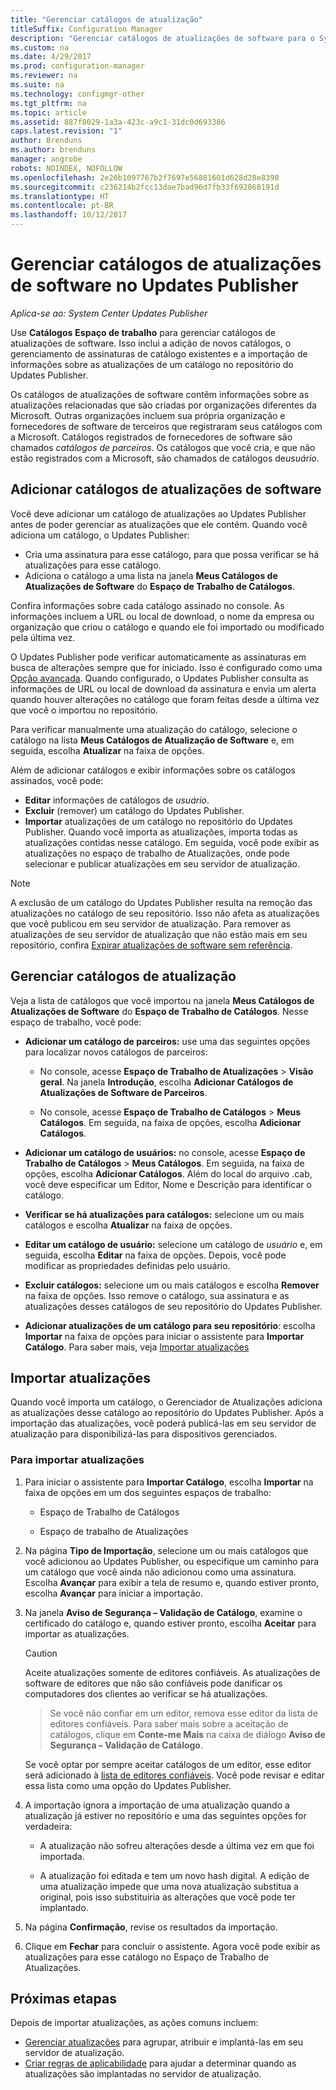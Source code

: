 ```yaml
---
title: "Gerenciar catálogos de atualização"
titleSuffix: Configuration Manager
description: "Gerenciar catálogos de atualizações de software para o System Center Updates Publisher"
ms.custom: na
ms.date: 4/29/2017
ms.prod: configuration-manager
ms.reviewer: na
ms.suite: na
ms.technology: configmgr-other
ms.tgt_pltfrm: na
ms.topic: article
ms.assetid: 887f8029-1a3a-423c-a9c1-31dc0d693386
caps.latest.revision: "1"
author: Brenduns
ms.author: brenduns
manager: angrobe
robots: NOINDEX, NOFOLLOW
ms.openlocfilehash: 2e26b1097767b2f7697e56881601d628d28e8390
ms.sourcegitcommit: c236214b2fcc13dae7bad96d7fb33f692868191d
ms.translationtype: HT
ms.contentlocale: pt-BR
ms.lasthandoff: 10/12/2017
---
```

# <a name="manage-software-update-catalogs-in-updates-publisher"></a>Gerenciar catálogos de atualizações de software no Updates Publisher

*Aplica-se ao: System Center Updates Publisher*

Use **Catálogos** **Espaço de trabalho** para gerenciar catálogos de atualizações de software. Isso inclui a adição de novos catálogos, o gerenciamento de assinaturas de catálogo existentes e a importação de informações sobre as atualizações de um catálogo no repositório do Updates Publisher.

Os catálogos de atualizações de software contêm informações sobre as atualizações relacionadas que são criadas por organizações diferentes da Microsoft. Outras organizações incluem sua própria organização e fornecedores de software de terceiros que registraram seus catálogos com a Microsoft. Catálogos registrados de fornecedores de software são chamados *catálogos de parceiros*. Os catálogos que você cria, e que não estão registrados com a Microsoft, são chamados de catálogos de*usuário*.

## <a name="add-software-update-catalogs"></a>Adicionar catálogos de atualizações de software
Você deve adicionar um catálogo de atualizações ao Updates Publisher antes de poder gerenciar as atualizações que ele contém. Quando você adiciona um catálogo, o Updates Publisher:
-   Cria uma assinatura para esse catálogo, para que possa verificar se há atualizações para esse catálogo.
-   Adiciona o catálogo a uma lista na janela **Meus Catálogos de Atualizações de Software** do **Espaço de Trabalho de Catálogos**.  

Confira informações sobre cada catálogo assinado no console. As informações incluem a URL ou local de download, o nome da empresa ou organização que criou o catálogo e quando ele foi importado ou modificado pela última vez.

O Updates Publisher pode verificar automaticamente as assinaturas em busca de alterações sempre que for iniciado. Isso é configurado como uma [Opção avançada](/sccm/sum/tools/updates-publisher-options#advanced). Quando configurado, o Updates Publisher consulta as informações de URL ou local de download da assinatura e envia um alerta quando houver alterações no catálogo que foram feitas desde a última vez que você o importou no repositório.

Para verificar manualmente uma atualização do catálogo, selecione o catálogo na lista **Meus Catálogos de Atualização de Software** e, em seguida, escolha **Atualizar** na faixa de opções.

Além de adicionar catálogos e exibir informações sobre os catálogos assinados, você pode:
-  **Editar** informações de catálogos de *usuário*.
-  **Excluir** (remover) um catálogo do Updates Publisher.
-  **Importar** atualizações de um catálogo no repositório do Updates Publisher. Quando você importa as atualizações, importa todas as atualizações contidas nesse catálogo. Em seguida, você pode exibir as atualizações no espaço de trabalho de Atualizações, onde pode selecionar e publicar atualizações em seu servidor de atualização.

> [!NOTE]   
> A exclusão de um catálogo do Updates Publisher resulta na remoção das atualizações no catálogo de seu repositório. Isso não afeta as atualizações que você publicou em seu servidor de atualização. Para remover as atualizações de seu servidor de atualização que não estão mais em seu repositório, confira [Expirar atualizações de software sem referência](/sccm/sum/tools/updates-publisher-options#expire-unreferenced-software-updates).

## <a name="manage-update-catalogs"></a>Gerenciar catálogos de atualização
Veja a lista de catálogos que você importou na janela **Meus Catálogos de Atualizações de Software** do **Espaço de Trabalho de Catálogos**. Nesse espaço de trabalho, você pode:

-   **Adicionar um catálogo de parceiros:** use uma das seguintes opções para localizar novos catálogos de parceiros:

    -   No console, acesse **Espaço de Trabalho de Atualizações** > **Visão geral**. Na janela **Introdução**, escolha **Adicionar Catálogos de Atualizações de Software de Parceiros**.

    -   No console, acesse **Espaço de Trabalho de Catálogos** > **Meus Catálogos**. Em seguida, na faixa de opções, escolha **Adicionar Catálogos**.

-   **Adicionar um catálogo de usuários:** no console, acesse **Espaço de Trabalho de Catálogos** > **Meus Catálogos**. Em seguida, na faixa de opções, escolha **Adicionar Catálogos**. Além do local do arquivo .cab, você deve especificar um Editor, Nome e Descrição para identificar o catálogo.


-   **Verificar se há atualizações para catálogos:** selecione um ou mais catálogos e escolha **Atualizar** na faixa de opções.

-   **Editar um catálogo de usuário:** selecione um catálogo de *usuário* e, em seguida, escolha **Editar** na faixa de opções. Depois, você pode modificar as propriedades definidas pelo usuário.

-   **Excluir catálogos:** selecione um ou mais catálogos e escolha **Remover** na faixa de opções. Isso remove o catálogo, sua assinatura e as atualizações desses catálogos de seu repositório do Updates Publisher.

-   **Adicionar atualizações de um catálogo para seu repositório**: escolha **Importar** na faixa de opções para iniciar o assistente para **Importar Catálogo**. Para saber mais, veja [Importar atualizações](#import-updates)

## <a name="import-updates"></a>Importar atualizações
Quando você importa um catálogo, o Gerenciador de Atualizações adiciona as atualizações desse catálogo ao repositório do Updates Publisher. Após a importação das atualizações, você poderá publicá-las em seu servidor de atualização para disponibilizá-las para dispositivos gerenciados.

### <a name="to-import-updates"></a>Para importar atualizações
1.  Para iniciar o assistente para **Importar Catálogo**, escolha **Importar** na faixa de opções em um dos seguintes espaços de trabalho:

    -   Espaço de Trabalho de Catálogos

    -   Espaço de trabalho de Atualizações

2.  Na página **Tipo de Importação**, selecione um ou mais catálogos que você adicionou ao Updates Publisher, ou especifique um caminho para um catálogo que você ainda não adicionou como uma assinatura. Escolha **Avançar** para exibir a tela de resumo e, quando estiver pronto, escolha **Avançar** para iniciar a importação.

3.  Na janela **Aviso de Segurança – Validação de Catálogo**, examine o certificado do catálogo e, quando estiver pronto, escolha **Aceitar** para importar as atualizações.

    > [!CAUTION]    
    > Aceite atualizações somente de editores confiáveis. As atualizações de software de editores que não são confiáveis pode danificar os computadores dos clientes ao verificar se há atualizações.

    >  Se você não confiar em um editor, remova esse editor da lista de editores confiáveis. Para saber mais sobre a aceitação de catálogos, clique em **Conte-me Mais** na caixa de diálogo **Aviso de Segurança – Validação de Catálogo**.

    Se você optar por sempre aceitar catálogos de um editor, esse editor será adicionado à [lista de editores confiáveis](/sccm/sum/tools/updates-publisher-options#trusted-publishers). Você pode revisar e editar essa lista como uma opção do Updates Publisher.

4.  A importação ignora a importação de uma atualização quando a atualização já estiver no repositório e uma das seguintes opções for verdadeira:

    -   A atualização não sofreu alterações desde a última vez em que foi importada.

    -   A atualização foi editada e tem um novo hash digital. A edição de uma atualização impede que uma nova atualização substitua a original, pois isso substituiria as alterações que você pode ter implantado.

5.  Na página **Confirmação**, revise os resultados da importação.

6.  Clique em **Fechar** para concluir o assistente. Agora você pode exibir as atualizações para esse catálogo no Espaço de Trabalho de Atualizações.

## <a name="next-steps"></a>Próximas etapas
Depois de importar atualizações, as ações comuns incluem:
-   [Gerenciar atualizações](/sccm/sum/tools/manage-updates-with-updates-publisher) para agrupar, atribuir e implantá-las em seu servidor de atualização.
-   [Criar regras de aplicabilidade](/sccm/sum/tools/updates-publisher-applicability-rules) para ajudar a determinar quando as atualizações são implantadas no servidor de atualização.
